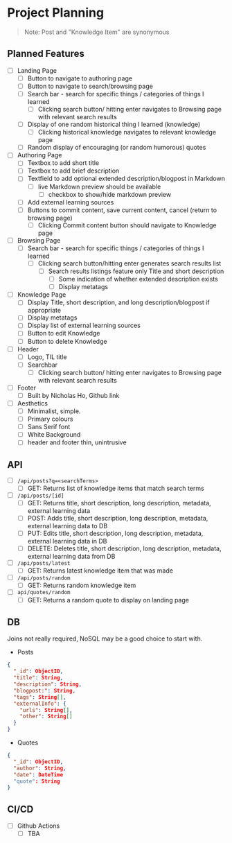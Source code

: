 # Project Planning
> Note: Post and "Knowledge Item" are synonymous
## Planned Features
- [ ] Landing Page
  - [ ] Button to navigate to authoring page
  - [ ] Button to navigate to search/browsing page
  - [ ] Search bar - search for specific things / categories of things I learned
    - [ ] Clicking search button/ hitting enter navigates to Browsing page with relevant search results
  - [ ] Display of one random historical thing I learned (knowledge)
    - [ ] Clicking historical knowledge navigates to relevant knowledge page
  - [ ] Random display of encouraging (or random humorous) quotes
- [ ] Authoring Page
  - [ ] Textbox to add short title
  - [ ] Textbox to add brief description
  - [ ] Textfield to add optional extended description/blogpost in Markdown
    - [ ] live Markdown preview should be available
      - [ ] checkbox to show/hide markdown preview
  - [ ] Add external learning sources
  - [ ] Buttons to commit content, save current content, cancel (return to browsing page)
    - [ ] Clicking Commit content button should navigate to Knowledge page
- [ ] Browsing Page
  - [ ] Search bar - search for specific things / categories of things I learned
    - [ ] Clicking search button/hitting enter generates search results list
      - [ ] Search results listings feature only Title and short description
        - [ ] Some indication of whether extended description exists
        - [ ] Display metatags
- [ ] Knowledge Page
  - [ ] Display Title, short description, and long description/blogpost if appropriate
  - [ ] Display metatags
  - [ ] Display list of external learning sources
  - [ ] Button to edit Knowledge
  - [ ] Button to delete Knowledge
- [ ] Header
  - [ ] Logo, TIL title
  - [ ] Searchbar
    - [ ] Clicking search button/ hitting enter navigates to Browsing page with relevant search results
- [ ] Footer
  - [ ] Built by Nicholas Ho, Github link
- [ ] Aesthetics
  - [ ] Minimalist, simple.
  - [ ] Primary colours
  - [ ] Sans Serif font
  - [ ] White Background
  - [ ] header and footer thin, unintrusive

## API
- [ ] `/api/posts?q=<searchTerms>`
  - [ ] GET: Returns list of knowledge items that match search terms
- [ ] `/api/posts/[id]`
  - [ ] GET: Returns title, short description, long description, metadata, external learning data
  - [ ] POST: Adds title, short description, long description, metadata, external learning data to DB
  - [ ] PUT: Edits title, short description, long description, metadata, external learning data in DB
  - [ ] DELETE: Deletes title, short description, long description, metadata, external learning data from DB
- [ ] `/api/posts/latest`
  - [ ] GET: Returns latest knowledge item that was made
- [ ] `/api/posts/random`
  - [ ] GET: Returns random knowledge item
- [ ] `api/quotes/random`
  - [ ] GET: Returns a random quote to display on landing page

## DB
Joins not really required, NoSQL may be a good choice to start with.
- Posts
```JSON
{
  "_id": ObjectID,
  "title": String,
  "description": String,
  "blogpost:": String,
  "tags": String[],
  "externalInfo": {
    "urls": String[],
    "other": String[]
  }
}
```
- Quotes
```JSON
{
  "_id": ObjectID,
  "author": String,
  "date": DateTime
  "quote": String
}
```

## CI/CD
- [ ] Github Actions
  - [ ] TBA